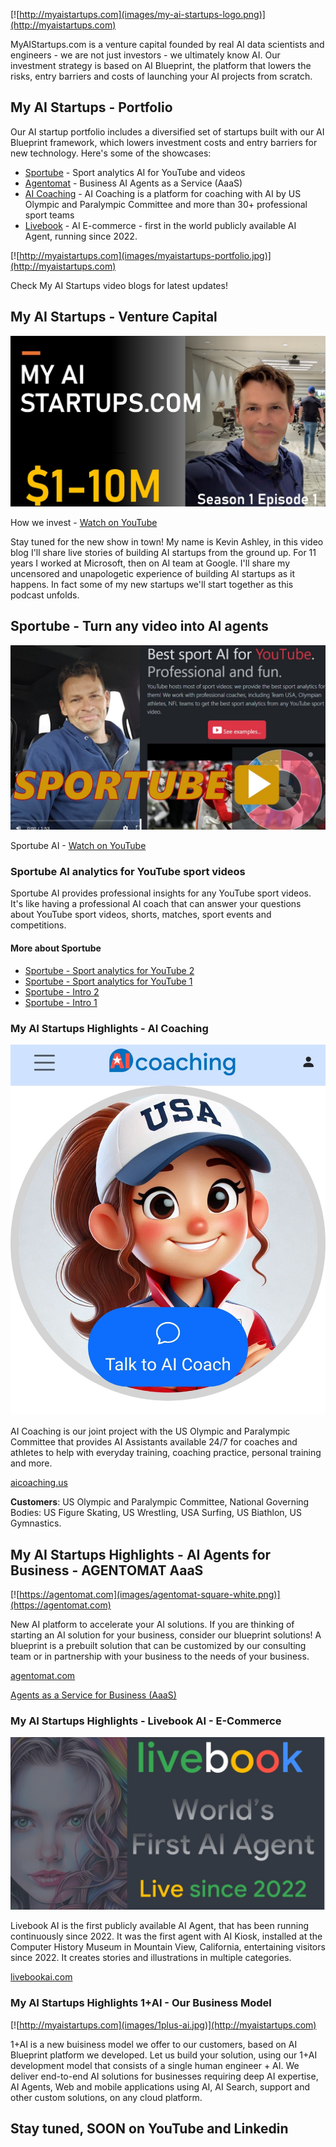 [![http://myaistartups.com](images/my-ai-startups-logo.png)](http://myaistartups.com)

MyAIStartups.com is a venture capital founded by real AI data scientists and engineers - we are not just investors - we ultimately know AI. Our investment strategy is based on AI Blueprint, the platform that lowers the risks, entry barriers and costs of launching your AI projects from scratch.

## My AI Startups - Portfolio

Our AI startup portfolio includes a diversified set of startups built with our AI Blueprint framework, which lowers investment costs and entry barriers for new technology. Here's some of the showcases:

- [Sportube](https://sportubeai.com) - Sport analytics AI for YouTube and videos
- [Agentomat](https://agentomat.com) - Business AI Agents as a Service (AaaS) 
- [AI Coaching](https://aicoaching.us) - AI Coaching is a platform for coaching with AI by US Olympic and Paralympic Committee and more than 30+ professional sport teams
- [Livebook](https://livebookai.com) - AI E-commerce - first in the world publicly available AI Agent, running since 2022.

[![http://myaistartups.com](images/myaistartups-portfolio.jpg)](http://myaistartups.com)

Check My AI Startups video blogs for latest updates!

## My AI Startups - Venture Capital

[![My AI Startups - Our Startups Portfolio](images/myaistartups-s1e1.jpg)](https://youtu.be/YbPU1ZQO82k)

How we invest - [Watch on YouTube](https://youtu.be/YbPU1ZQO82k)

Stay tuned for the new show in town! My name is Kevin Ashley, in this video blog I'll share live stories of building AI startups from the ground up. For 11 years I worked at Microsoft, then on AI team at Google. I'll share my uncensored and unapologetic experience of building AI startups as it happens. In fact some of my new startups we'll start together as this podcast unfolds.


## Sportube - Turn any video into AI agents

[![My AI Startups - Sportube AI for sport YouTube videos](images/sportube-ai-video.jpg)](https://youtu.be/3keuGaGksC4)

Sportube AI - [Watch on YouTube](https://youtu.be/3keuGaGksC4)

### Sportube AI analytics for YouTube sport videos

Sportube AI provides professional insights for any YouTube sport videos. It's like having a professional AI coach that can answer your questions about YouTube sport videos, shorts, matches, sport events and competitions. 

#### More about Sportube

* [Sportube - Sport analytics for YouTube 2](https://youtu.be/vUVNPBxdrdE)
* [Sportube - Sport analytics for YouTube 1](https://youtu.be/fJZriI9kFlI)
* [Sportube - Intro 2](https://youtu.be/xu1al7CEg_k)
* [Sportube - Intro 1](https://youtu.be/JRkqy7U6qkc)


### My AI Startups Highlights - AI Coaching

[![AI Coaching](images/ai-coaching-thumbnail.jpg)](https://aicoaching.us)

AI Coaching is our joint project with the US Olympic and Paralympic Committee that provides AI Assistants available 24/7 for coaches and athletes to help with everyday training, coaching practice, personal training and more. 

[aicoaching.us](https://aicoaching.us)

**Customers**: US Olympic and Paralympic Committee, National Governing Bodies: US Figure Skating, US Wrestling, USA Surfing, US Biathlon, US Gymnastics.

## My AI Startups Highlights - AI Agents for Business - AGENTOMAT AaaS

[![https://agentomat.com](images/agentomat-square-white.png)](https://agentomat.com)

New AI platform to accelerate your AI solutions. If you are thinking of starting an AI solution for your business, consider our blueprint solutions! A blueprint is a prebuilt solution that can be customized by our consulting team or in partnership with your business to the needs of your business. 

[agentomat.com](https://agentomat.com)

[Agents as a Service for Business (AaaS)](https://agentomat.com)

### My AI Startups Highlights - Livebook AI - E-Commerce

[![Livebook](images/livebookai.jpg)](https://livebookai.com)

Livebook AI is the first publicly available AI Agent, that has been running continuously since 2022. It was the first agent with AI Kiosk, installed at the Computer History Museum in Mountain View, California, entertaining visitors since 2022. It creates stories and illustrations in multiple categories.

[livebookai.com](https://livebookai.com)

### My AI Startups Highlights 1+AI - Our Business Model

[![http://myaistartups.com](images/1plus-ai.jpg)](http://myaistartups.com)

1+AI is a new buisiness model we offer to our customers, based on AI Blueprint platform we developed. Let us build your solution, using our 1+AI development model that consists of a single human engineer + AI. We deliver end-to-end AI solutions for businesses requiring deep AI expertise, AI Agents, Web and mobile applications using AI, AI Search, support and other custom solutions, on any cloud platform.

## Stay tuned, SOON on YouTube and Linkedin
